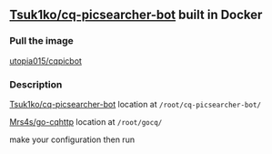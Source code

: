 ## [Tsuk1ko/cq-picsearcher-bot](https://github.com/Tsuk1ko/cq-picsearcher-bot) built in Docker
### Pull the image
   [utopia015/cqpicbot](https://hub.docker.com/r/utopia015/cqpicbot)
### Description
   [Tsuk1ko/cq-picsearcher-bot](https://github.com/Tsuk1ko/cq-picsearcher-bot) location at `/root/cq-picsearcher-bot/`
   
   [Mrs4s/go-cqhttp](https://github.com/Mrs4s/go-cqhttp) location at `/root/gocq/`
   
   make your configuration then run
